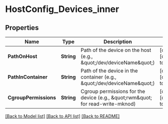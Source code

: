 # HostConfig_Devices_inner
## Properties

| Name | Type | Description | Notes |
|------------ | ------------- | ------------- | -------------|
| **PathOnHost** | **String** | Path of the device on the host (e.g., \&quot;/dev/deviceName\&quot;) | [optional] [default to null] |
| **PathInContainer** | **String** | Path of the device in the container (e.g., \&quot;/dev/deviceName\&quot;) | [optional] [default to null] |
| **CgroupPermissions** | **String** | Cgroup permissions for the device (e.g., \&quot;rwm\&quot; for read-write-mknod) | [optional] [default to null] |

[[Back to Model list]](../README.md#documentation-for-models) [[Back to API list]](../README.md#documentation-for-api-endpoints) [[Back to README]](../README.md)


